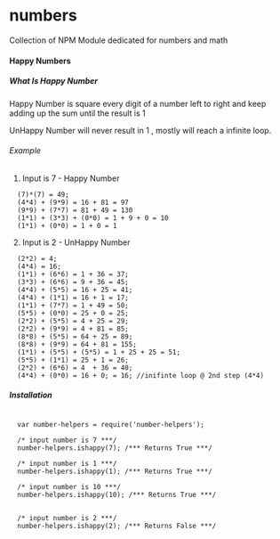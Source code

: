 numbers
=======

Collection of NPM Module dedicated for numbers and math

#### Happy Numbers

##### What Is Happy Number 

Happy Number is square every digit of a number left to right and keep adding up the sum until the result is 1

UnHappy Number will never result in 1 , mostly will reach a infinite loop.

###### Example

1. Input is 7 - Happy Number

```
  (7)*(7) = 49;
  (4*4) + (9*9) = 16 + 81 = 97
  (9*9) + (7*7) = 81 + 49 = 130
  (1*1) + (3*3) + (0*0) = 1 + 9 + 0 = 10
  (1*1) + (0*0) = 1 + 0 = 1
```
2. Input is 2 - UnHappy Number

```
  (2*2) = 4;
  (4*4) = 16;
  (1*1) + (6*6) = 1 + 36 = 37;
  (3*3) + (6*6) = 9 + 36 = 45;
  (4*4) + (5*5) = 16 + 25 = 41;
  (4*4) + (1*1) = 16 + 1 = 17;
  (1*1) + (7*7) = 1 + 49 = 50;
  (5*5) + (0*0) = 25 + 0 = 25;
  (2*2) + (5*5) = 4 + 25 = 29;
  (2*2) + (9*9) = 4 + 81 = 85;
  (8*8) + (5*5) = 64 + 25 = 89;
  (8*8) + (9*9) = 64 + 81 = 155;
  (1*1) + (5*5) + (5*5) = 1 + 25 + 25 = 51;
  (5*5) + (1*1) = 25 + 1 = 26;
  (2*2) + (6*6) = 4  + 36 = 40;
  (4*4) + (0*0) = 16 + 0; = 16; //inifinte loop @ 2nd step (4*4)
```


##### Installation 

```node

  var number-helpers = require('number-helpers');
  
  /* input number is 7 ***/
  number-helpers.ishappy(7); /*** Returns True ***/

  /* input number is 1 ***/
  number-helpers.ishappy(1); /*** Returns True ***/
  
  /* input number is 10 ***/
  number-helpers.ishappy(10); /*** Returns True ***/


  /* input number is 2 ***/
  number-helpers.ishappy(2); /*** Returns False ***/
  
```


